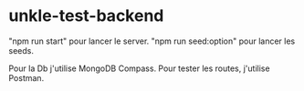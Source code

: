 # unkle-test-backend

"npm run start" pour lancer le server.
"npm run seed:option" pour lancer les seeds.

Pour la Db j'utilise MongoDB Compass.
Pour tester les routes, j'utilise Postman.  
 